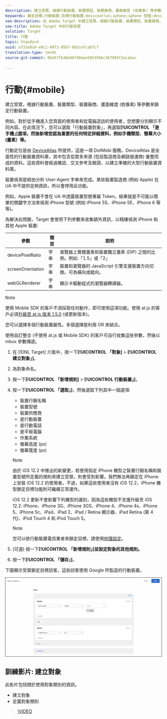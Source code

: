 ```yaml
---
description: 建立受眾，根據行動裝置、裝置類型、裝置廠商、畫面維度 (依像素) 等參數來鎖定行動裝置。
keywords: 鎖定目標;行動裝置;目標行動裝置;deviceatlas;iphone;iphone 型號;device atlas;displaywidth;顯示寬度;裝置類型;displayheight;手機;平板電腦;裝置型號
seo-description: 在 Adobe Target 中建立受眾，根據行動裝置、裝置類型、裝置廠商、畫面維度 (依像素) 等參數來鎖定行動裝置。
seo-title: Adobe Target 中的行動受眾
solution: Target
title: 行動
topic: Standard
uuid: a731e8c0-e9c1-4971-95b7-882cefcabfc7
translation-type: tm+mt
source-git-commit: 8bd57fb3bb467d8dae50535b6c367995f2acabac

---
```



# 行動{#mobile}

建立受眾，根據行動裝置、裝置類型、裝置廠商、畫面維度 (依像素) 等參數來鎖定行動裝置。

例如，對於從手機進入您頁面的使用者和從電腦造訪的使用者，您想要分別顯示不同內容。在此情況下，您可以選取「行動裝置對象」，再選取&#x200B;**[!UICONTROL 「是手機」]選項，然後新增您認為重要的任何特定詳細資料，例如手機類型、螢幕大小 (畫素）等。**

行動定位是由 [DeviceAtlas](https://deviceatlas.com/device-data/user-agent-tester) 所提供，這是一項 DotMobi 服務。DeviceAtlas 是全面性的行動裝置資料庫，其中包含從眾多來源 (包括製造商及網路營運商) 彙整而成的資料。這些資料會經過確認、交叉參考及驗證，以建立準確的大型行動裝置資料庫。

裝置偵測是經由分析 User-Agent 字串來完成。某些裝置製造商 (例如 Apple) 在 UA 中不提供足夠資訊，所以會停用此功能。

例如，Apple 裝置不會在 UA 中透露裝置型號專屬 Token。結果就是不可能以簡單的關鍵字方法來偵測 iPhone 型號 (例如 iPhone 5S、iPhone SE、iPhone 6 等等)。

為解決此問題，Target 會使用下列參數來收集額外資訊，以精確偵測 iPhone 和其他 Apple 裝置:

| 參數 | 類型 | 說明 |
|--- |--- |--- |
| devicePixelRatio | 字串 | 瀏覽器上實體畫素和裝置獨立畫素 (DIP) 之間的比例。例如:「1.5」或「2」 |
| screenOrientation | 字串 | 裝置和瀏覽器的 JavaScript 引擎支援裝置方向切換。可為橫向或縱向。 |
| webGLRenderer | 字串 | 顯示卡驅動程式的瀏覽器轉譯器。 |

>[!NOTE]
>
>使用 Mobile SDK 的客戶不須採取任何動作，即可使用這項功能。使用 at.js 的客戶必須[升級至 at.js 版本 1.5.0](../../../c-implementing-target/c-implementing-target-for-client-side-web/target-atjs-versions.md#reference_DBB5EDB79EC44E558F9E08D4774A0F7A) (或更新版本)。

您可以選擇多個行動裝置屬性。多個選擇是利用 OR 來結合。

使用自訂整合 (不使用 at.js 或 Mobile SDK) 的客戶可自行收集這些參數，然後以 mbox 參數傳遞。

1. 在 [!DNL Target] 介面中，按一下&#x200B;**[!UICONTROL 「對象]** &gt; **[!UICONTROL 建立對象」]**。
1. 為對象命名。
1. 按一下&#x200B;**[!UICONTROL 「新增規則]** &gt; **[!UICONTROL 行動裝置」]**。
1. 按一下&#x200B;**[!UICONTROL 「選取」]**，然後選取下列其中一個選項:

   * 裝置行銷名稱
   * 裝置型號
   * 裝置供應商
   * 是行動裝置
   * 是行動電話
   * 是平板電腦
   * 作業系統
   * 螢幕高度 (px)
   * 螢幕寬度 (px)
   >[!NOTE]
   >
   >由於 iOS 12.2 中推出的新變更，若使用指定 iPhone 機型之裝置行銷名稱和裝置型號所定義的規則來建立受眾，則會受到影響。我們無法再鎖定在 iPhone 上安裝 iOS 12.2 的使用者。不過，如果這些使用者沒有 iOS 12.2，iPhone 機型鎖定目標功能則可繼續正常運作。
   >
   >iOS 12.2 更新不會影響下列機型的識別，因為這些機型不支援升級至 iOS 12.2: iPhone、iPhone 3G、iPhone 3GS、iPhone 4、iPhone 4s、iPhone 5、iPhone 5c、iPad、iPad 2、iPad / Retina 顯示器、iPad Retina (第 4 代)、iPod Touch 4 和 iPod Touch 5。

   >[!NOTE]
   >
   >您可以依行動裝置電信業者來鎖定目標，請使用[地理設定](../../../c-target/c-audiences/c-target-rules/geo.md#concept_5B4D99DE685348FB877929EE0F942670)。

1. (可選) 按一下&#x200B;**[!UICONTROL 「新增規則」]並設定對象的其他規則。**
1. 按一下&#x200B;**[!UICONTROL 「儲存」]**。

下圖顯示受眾鎖定目標訪客，這些訪客使用 Google 所製造的行動裝置。

![Target 行動裝置](assets/target_mobile.png)

## 訓練影片: 建立對象

此影片包括關於使用對象類別的資訊。

* 建立對象
* 定義對象類別

>[!VIDEO](https://video.tv.adobe.com/v/17392?captions=chi_hant)
